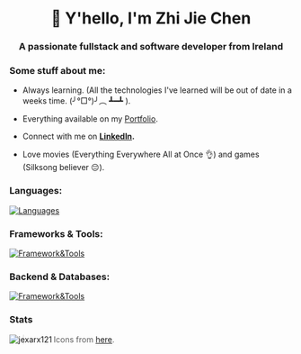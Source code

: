 <h1 align="center">👋 Y'hello, I'm Zhi Jie Chen</h1>
<h3 align="center">A passionate fullstack and software developer from Ireland</h3>

### Some stuff about me:
- Always learning. (All the technologies I've learned will be out of date in a weeks time. (╯°□°)╯︵ ┻━┻ ).

- Everything available on my [Portfolio](https://portfolio-jexarx121s-projects.vercel.app/).

- Connect with me on **[LinkedIn](https://www.linkedin.com/in/zjchen402/).**

- Love movies (Everything Everywhere All at Once 👌) and games (Silksong believer 😔).


<h3 align="left">Languages:</h3>

[![Languages](https://skillicons.dev/icons?i=js,ts,html,css,python,java&theme=light)](https://skillicons.dev)

<h3 align="left">Frameworks & Tools:</h3>

[![Framework&Tools](https://skillicons.dev/icons?i=react,nextjs,tailwind,scss,cypress,figma,git,markdown,neovim&theme=light)](https://skillicons.dev)

<h3 align="left">Backend & Databases:</h3>

[![Framework&Tools](https://skillicons.dev/icons?i=mongodb,aws,nodejs,express,prisma,supabase,&theme=light)](https://skillicons.dev)

### Stats
<p><img align="left" src="https://github-readme-stats.vercel.app/api/top-langs?username=jexarx121&show_icons=true&locale=en&layout=compact" alt="jexarx121" /></p>

> Icons from [here](https://github.com/tandpfun/skill-icons).
